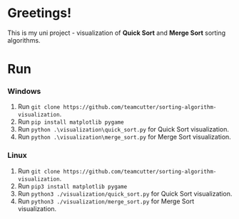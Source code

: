 # Greetings!
This is my uni project - visualization of **Quick Sort** and **Merge Sort** sorting algorithms.
# Run
### Windows
1. Run `git clone https://github.com/teamcutter/sorting-algorithm-visualization`.
2. Run `pip install matplotlib pygame`
3. Run `python .\visualization\quick_sort.py` for Quick Sort visualization.
4. Run `python .\visualization\merge_sort.py` for Merge Sort visualization.
### Linux
1. Run `git clone https://github.com/teamcutter/sorting-algorithm-visualization`.
2. Run `pip3 install matplotlib pygame`
3. Run `python3 ./visualization/quick_sort.py` for Quick Sort visualization.
4. Run `python3 ./visualization/merge_sort.py` for Merge Sort visualization.